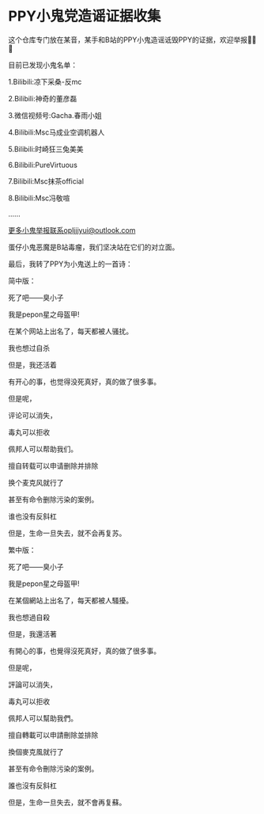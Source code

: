 # PPY小鬼党造谣证据收集

这个仓库专门放在某音，某手和B站的PPY小鬼造谣诋毁PPY的证据，欢迎举报🙂🙂🙂

目前已发现小鬼名单：

1.Bilibili:凉下采桑-反mc

2.Bilibili:神奇的董彦磊

3.微信视频号:Gacha.春雨小姐

4.Bilibili:Msc马成业空调机器人

5.Bilibili:时崎狂三兔美美

6.Bilibili:PureVirtuous

7.Bilibili:Msc抹茶official

8.Bilibili:Msc冯敬喧

......

更多小鬼举报联系opljjjyui@outlook.com

蛋仔小鬼恶魔是B站毒瘤，我们坚决站在它们的对立面。

最后，我转了PPY为小鬼送上的一首诗：

简中版：

死了吧——臭小子

我是pepon星之母盔甲!

在某个网站上出名了，每天都被人骚扰。

我也想过自杀

但是，我还活着

有开心的事，也觉得没死真好，真的做了很多事。

但是呢，

评论可以消失，

毒丸可以拒收

佩邦人可以帮助我们。

擅自转载可以申请删除并排除

换个麦克风就行了

甚至有命令删除污染的案例。

谁也没有反斜杠

但是，生命一旦失去，就不会再复苏。

繁中版：

死了吧——臭小子

我是pepon星之母盔甲!

在某個網站上出名了，每天都被人騷擾。

我也想過自殺

但是，我還活著

有開心的事，也覺得沒死真好，真的做了很多事。

但是呢，

評論可以消失，

毒丸可以拒收

佩邦人可以幫助我們。

擅自轉載可以申請刪除並排除

換個麥克風就行了

甚至有命令刪除污染的案例。

誰也沒有反斜杠

但是，生命一旦失去，就不會再复蘇。

